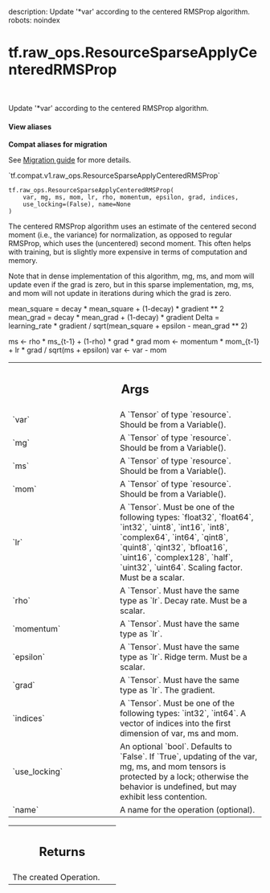 description: Update '*var' according to the centered RMSProp algorithm.
robots: noindex

# tf.raw_ops.ResourceSparseApplyCenteredRMSProp

<!-- Insert buttons and diff -->

<table class="tfo-notebook-buttons tfo-api nocontent" align="left">

</table>



Update '*var' according to the centered RMSProp algorithm.

<section class="expandable">
  <h4 class="showalways">View aliases</h4>
  <p>
<b>Compat aliases for migration</b>
<p>See
<a href="https://www.tensorflow.org/guide/migrate">Migration guide</a> for
more details.</p>
<p>`tf.compat.v1.raw_ops.ResourceSparseApplyCenteredRMSProp`</p>
</p>
</section>

<pre class="devsite-click-to-copy prettyprint lang-py tfo-signature-link">
<code>tf.raw_ops.ResourceSparseApplyCenteredRMSProp(
    var, mg, ms, mom, lr, rho, momentum, epsilon, grad, indices,
    use_locking=(False), name=None
)
</code></pre>



<!-- Placeholder for "Used in" -->

The centered RMSProp algorithm uses an estimate of the centered second moment
(i.e., the variance) for normalization, as opposed to regular RMSProp, which
uses the (uncentered) second moment. This often helps with training, but is
slightly more expensive in terms of computation and memory.

Note that in dense implementation of this algorithm, mg, ms, and mom will
update even if the grad is zero, but in this sparse implementation, mg, ms,
and mom will not update in iterations during which the grad is zero.

mean_square = decay * mean_square + (1-decay) * gradient ** 2
mean_grad = decay * mean_grad + (1-decay) * gradient
Delta = learning_rate * gradient / sqrt(mean_square + epsilon - mean_grad ** 2)

ms <- rho * ms_{t-1} + (1-rho) * grad * grad
mom <- momentum * mom_{t-1} + lr * grad / sqrt(ms + epsilon)
var <- var - mom

<!-- Tabular view -->
 <table class="responsive fixed orange">
<colgroup><col width="214px"><col></colgroup>
<tr><th colspan="2"><h2 class="add-link">Args</h2></th></tr>

<tr>
<td>
`var`
</td>
<td>
A `Tensor` of type `resource`. Should be from a Variable().
</td>
</tr><tr>
<td>
`mg`
</td>
<td>
A `Tensor` of type `resource`. Should be from a Variable().
</td>
</tr><tr>
<td>
`ms`
</td>
<td>
A `Tensor` of type `resource`. Should be from a Variable().
</td>
</tr><tr>
<td>
`mom`
</td>
<td>
A `Tensor` of type `resource`. Should be from a Variable().
</td>
</tr><tr>
<td>
`lr`
</td>
<td>
A `Tensor`. Must be one of the following types: `float32`, `float64`, `int32`, `uint8`, `int16`, `int8`, `complex64`, `int64`, `qint8`, `quint8`, `qint32`, `bfloat16`, `uint16`, `complex128`, `half`, `uint32`, `uint64`.
Scaling factor. Must be a scalar.
</td>
</tr><tr>
<td>
`rho`
</td>
<td>
A `Tensor`. Must have the same type as `lr`.
Decay rate. Must be a scalar.
</td>
</tr><tr>
<td>
`momentum`
</td>
<td>
A `Tensor`. Must have the same type as `lr`.
</td>
</tr><tr>
<td>
`epsilon`
</td>
<td>
A `Tensor`. Must have the same type as `lr`.
Ridge term. Must be a scalar.
</td>
</tr><tr>
<td>
`grad`
</td>
<td>
A `Tensor`. Must have the same type as `lr`. The gradient.
</td>
</tr><tr>
<td>
`indices`
</td>
<td>
A `Tensor`. Must be one of the following types: `int32`, `int64`.
A vector of indices into the first dimension of var, ms and mom.
</td>
</tr><tr>
<td>
`use_locking`
</td>
<td>
An optional `bool`. Defaults to `False`.
If `True`, updating of the var, mg, ms, and mom tensors is
protected by a lock; otherwise the behavior is undefined, but may exhibit less
contention.
</td>
</tr><tr>
<td>
`name`
</td>
<td>
A name for the operation (optional).
</td>
</tr>
</table>



<!-- Tabular view -->
 <table class="responsive fixed orange">
<colgroup><col width="214px"><col></colgroup>
<tr><th colspan="2"><h2 class="add-link">Returns</h2></th></tr>
<tr class="alt">
<td colspan="2">
The created Operation.
</td>
</tr>

</table>

